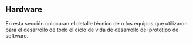 ## Hardware

En esta sección colocaran el detalle técnico de o los equipos que utilizaron para el desarrollo de todo el ciclo de vida de desarrollo del prototipo de software.
